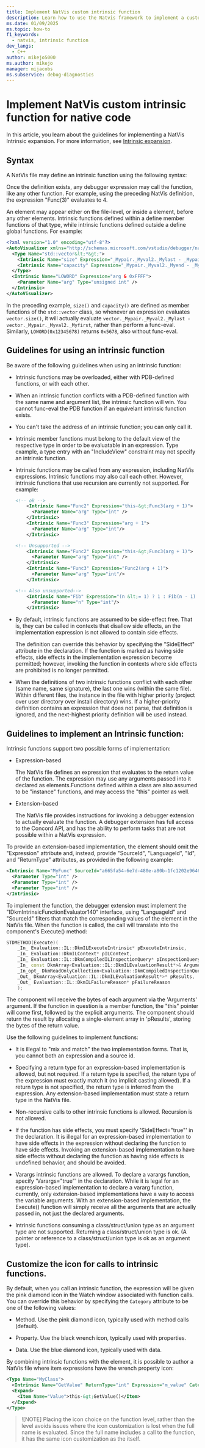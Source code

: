 ```yaml
---
title: Implement NatVis custom intrinsic function
description: Learn how to use the Natvis framework to implement a custom intrinsic function.
ms.date: 01/09/2025
ms.topic: how-to
f1_keywords:
  - natvis, intrinsic function
dev_langs:
  - C++
author: mikejo5000
ms.author: mikejo
manager: mijacobs
ms.subservice: debug-diagnostics
---
```


# Implement NatVis custom intrinsic function for native code

In this article, you learn about the guidelines for implementing a NatVis Intrinsic expansion. For more information, see [Intrinsic expansion](../debugger/create-custom-views-of-native-objects.md#intrinsic-expansion).

## Syntax

A NatVis file may define an intrinsic function using the following syntax:

  <Intrinsic Name="Func" Expression="arg + 1">
    <Parameter Name="arg" Type="int" />
  </Intrinsic>

Once the definition exists, any debugger expression may call the function, like any other function. For example, using the preceding NatVis definition, the expression "Func(3)" evaluates to 4.

An <Intrinsic> element may appear either on the file-level, or inside a <Type> element, before any other elements. Intrinsic functions defined within a <Type> define member functions of that type, while intrinsic functions defined outside a <Type> define global functions. For example:

```xml
<?xml version="1.0" encoding="utf-8"?>
<AutoVisualizer xmlns="http://schemas.microsoft.com/vstudio/debugger/natvis/2010">
  <Type Name="std::vector&lt;*&gt;">
    <Intrinsic Name="size" Expression="_Mypair._Myval2._Mylast - _Mypair._Myval2._Myfirst" />
    <Intrinsic Name="capacity" Expression="_Mypair._Myval2._Myend - _Mypair._Myval2._Myfirst" />
  </Type>
  <Intrinsic Name="LOWORD" Expression="arg & 0xFFFF">
    <Parameter Name="arg" Type="unsigned int" />
  </Intrinsic>
</AutoVisualizer>
```

In the preceding example, `size()` and `capacity()` are defined as member functions of the `std::vector` class,
so whenever an expression evaluates `vector.size()`, it will actually evaluate
`vector._Mypair._Myval2._Mylast - vector._Mypair._Myval2._Myfirst`, rather than perform a func-eval.
Similarly, `LOWORD(0x12345678)` returns `0x5678`, also without func-eval.

## Guidelines for using an intrinsic function

Be aware of the following guidelines when using an intrinsic function:

- Intrinsic functions may be overloaded, either with PDB-defined functions, or with each other.

- When an intrinsic function conflicts with a PDB-defined function with the same name and argument list,
   the intrinsic function will win.  You cannot func-eval the PDB function if an equivelant intrinsic function
   exists.

- You can't take the address of an intrinsic function; you can only call it.

- Intrinsic member functions must belong to the default view of the respective type in order to be evaluatable
   in an expression. Type example, a type entry with an "IncludeView" constraint may not specify an intrinsic function.

- Intrinsic functions may be called from any expression, including NatVis expressions. Intrinsic functions may also call each other. However, intrinsic functions that use recursion are currently not supported. For example:

    ```xml
    <!-- ok -->
        <Intrinsic Name="Func2" Expression="this-&gt;Func3(arg + 1)">
          <Parameter Name="arg" Type="int" />
        </Intrinsic>
        <Intrinsic Name="Func3" Expression="arg + 1">
          <Parameter Name="arg" Type="int"/>
        </Intrinsic>
    
    <!-- Unsupported -->
        <Intrinsic Name="Func2" Expression="this-&gt;Func3(arg + 1)">
          <Parameter Name="arg" Type="int" />
        </Intrinsic>
        <Intrinsic Name="Func3" Expression="Func2(arg + 1)">
          <Parameter Name="arg" Type="int"/>
        </Intrinsic>
    
    <!-- Also unsupported-->
        <Intrinsic Name="Fib" Expression="(n &lt;= 1) ? 1 : Fib(n - 1) + Fib(n - 2)">
          <Parameter Name="n" Type="int"/>
        </Intrinsic>
    ```

- By default, intrinsic functions are assumed to be side-effect free.  That is, they can be called in contexts
   that disallow side effects, an the implementation expression is not allowed to contain side effects.

   The definition can override this behavior by specifying the "SideEffect" attribute in the declaration.
   If the function is marked as having side effects, side effects in the implementation expression become
   permitted; however, invoking the function in contexts where side effects are prohibited is no longer
   permitted.

- When the definitions of two intrinsic functions conflict with each other (same name, same signature), the last one wins (within the same file).
   Within different files, the instance in the file with higher priority (project over user directory over install directory) wins.  If a higher-priority
   definition contains an expression that does not parse, that definition is ignored, and the next-highest priority definition will be used instead.

## Guidelines to implement an Intrinsic function:

Intrinsic functions support two possible forms of implementation:

- Expression-based 

  The NatVis file defines an expression that evaluates to the return value of the function. The expression may use any arguments passed into it declared as <Parameter> elements.Functions defined within a class are also assumed to be "instance" functions, and may access the "this" pointer as well.

- Extension-based

  The NatVis file provides instructions for invoking a debugger extension to actually evaluate the function.  A debugger extension has full access to the Concord API, and has the ability to perform tasks that are not possible within a NatVis expression.

To provide an extension-based implementation, the <Intrinsic> element should omit the "Expression"
attribute and, instead, provide "SourceId", "LanguageId", "Id", and "ReturnType" attributes,
as provided in the following example:

```xml
<Intrinsic Name="MyFunc" SourceId="a665fa54-6e7d-480e-a80b-1fc1202e9646" LanguageId="3a12d0b7-c26c-11d0-b442-00a0244a1dd2" Id="1000" ReturnType="double">
  <Parameter Type="int" />
  <Parameter Type="int" />
  <Parameter Type="int" />
</Intrinsic>
```

To implement the function, the debugger extension must implement the "IDkmIntrinsicFunctionEvaluator140" interface, using "LanguageId" and
"SourceId" filters that match the corresponding values of the <Intrinsic> element in the NatVis file.  When the function is called,
the call will translate into the component's Execute() method:

```cpp
STDMETHOD(Execute)(
    _In_ Evaluation::IL::DkmILExecuteIntrinsic* pExecuteIntrinsic,
    _In_ Evaluation::DkmILContext* pILContext,
    _In_ Evaluation::IL::DkmCompiledILInspectionQuery* pInspectionQuery,
    _In_ const DkmArray<Evaluation::IL::DkmILEvaluationResult*>& Arguments,
    _In_opt_ DkmReadOnlyCollection<Evaluation::DkmCompiledInspectionQuery*>* pSubroutines,
    _Out_ DkmArray<Evaluation::IL::DkmILEvaluationResult*>* pResults,
    _Out_ Evaluation::IL::DkmILFailureReason* pFailureReason
    );
```

The component will receive the bytes of each argument via the 'Arguments' argument.  If the function in question is a member function,
the "this" pointer will come first, followed by the explicit arrguments.  The component should return the result by allocating
a single-element array in 'pResults', storing the bytes of the return value.

Use the following guidelines to implement functions:

- It is illegal to "mix and match" the two implementation forms.  That is, you cannot both an expression and a source id.

- Specifying a return type for an expression-based implementation is allowed, but not required.  If a return type is specified,
   the return type of the expression must exactly match it (no implicit casting allowed).  If a return type is not specified,
   the return type is inferred from the expression.  Any extension-based implementation must state a return type in the NatVis file.

- Non-recursive calls to other intrinsic functions is allowed.  Recursion is not allowed.

- If the function has side effects, you must specify 'SideEffect="true"' in the declaration.  It is illegal for an expression-based
implementation to have side effects in the expression without declaring the function to have side effects.  Invoking an extension-based
implementation to have side effects without declaring the function as having side effects is undefined behavior, and should be avoided.

- Varargs intrinsic functions are allowed.  To declare a varargs function, specify 'Varargs="true"' in the declaration.  While it is legal
for an expression-based implementation to declare a vararg function, currently, only extension-based implementations have a way to
access the variable arguments.  With an extension-based implementation, the Execute() function will simply receive all the arguments
that are actually passed in, not just the declared arguments.

- Intrinsic functions consuming a class/struct/union type as an argument type are not supported.  Returning a class/struct/union type is ok.
    (A pointer or reference to a class/struct/union type is ok as an argument type).

## Customize the icon for calls to intrinsic functions.

By default, when you call an intrinsic function, the expression will be given the pink diamond icon in the Watch window associated with function calls. You can override this behavior by specifying the `Category` attribute to be one of the following values:

- Method. Use the pink diamond icon, typically used with method calls (default).

- Property. Use the black wrench icon, typically used with properties.

- Data. Use the blue diamond icon, typically used with data.

By combining intrinsic functions with the <Item> element, it is possible to author a NatVis file where item expressions have the wrench property icon:  

```xml
<Type Name="MyClass">
  <Intrinsic Name="GetValue" ReturnType="int" Expression="m_value" Category="Property" />
  <Expand>
    <Item Name="Value">this-&gt;GetValue()</Item>
  </Expand>
</Type>
```

>![NOTE]
> Placing the icon choice on the function level, rather than the <Item> level avoids issues where the icon customization is lost when the full name is evaluated. Since the full name includes a call to the function, it has the same icon customization as the <Item> itself.

